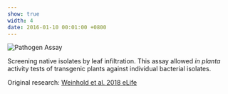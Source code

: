 ```yaml
---
show: true
width: 4
date: 2016-01-10 00:01:00 +0800
---
```

<div>
  <img data-src="{{ 'assets/images/photos/pathogenassay.jpg' | relative_url }}" class="lazy w-100 rounded" src="{{ '/assets/images/empty_300x200.png' | relative_url }}" data-toggle="tooltip" data-placement="top" title="Pathogen Assay">
  <div class="card-body">
    <p class="card-text">
      Screening native isolates by leaf infiltration. This assay allowed <i>in planta</i> activity tests of transgenic plants against individual bacterial isolates.
    </p>
    <span>
        Original research: 
        <a href=" https://elifesciences.org/articles/28715">
            Weinhold et al. 2018 eLife
        </a>
    </span>
  </div>
</div>
